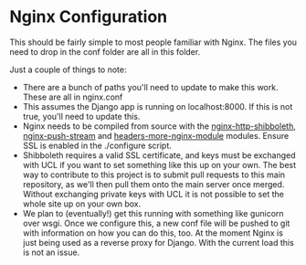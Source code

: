 # Nginx Configuration
This should be fairly simple to most people familiar with Nginx. The files you need to drop in the conf folder are all in this folder.

Just a couple of things to note:
* There are a bunch of paths you'll need to update to make this work. These are all in nginx.conf
* This assumes the Django app is running on localhost:8000. If this is not true, you'll need to update this.
* Nginx needs to be compiled from source with the [nginx-http-shibboleth](https://github.com/nginx-shib/nginx-http-shibboleth), [nginx-push-stream](https://github.com/wandenberg/nginx-push-stream-module) and [headers-more-nginx-module](https://github.com/openresty/headers-more-nginx-module) modules. Ensure SSL is enabled in the ./configure script.
* Shibboleth requires a valid SSL certificate, and keys must be exchanged with UCL if you want to set something like this up on your own. The best way to contribute to this project is to submit pull requests to this main repository, as we'll then pull them onto the main server once merged. Without exchanging private keys with UCL it is not possible to set the whole site up on your own box.
* We plan to (eventually!) get this running with something like gunicorn over wsgi. Once we configure this, a new conf file will be pushed to git with information on how you can do this, too. At the moment Nginx is just being used as a reverse proxy for Django. With the current load this is not an issue.